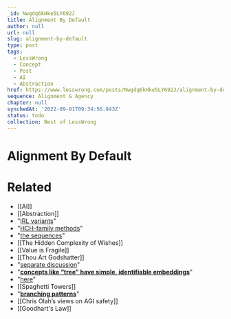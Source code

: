 ```yaml
---
_id: Nwgdq6kHke5LY692J
title: Alignment By Default
author: null
url: null
slug: alignment-by-default
type: post
tags:
  - LessWrong
  - Concept
  - Post
  - AI
  - Abstraction
href: https://www.lesswrong.com/posts/Nwgdq6kHke5LY692J/alignment-by-default
sequence: Alignment & Agency
chapter: null
synchedAt: '2022-09-01T09:34:56.843Z'
status: todo
collection: Best of LessWrong
---
```


# Alignment By Default


# Related

- [[AI]]
- [[Abstraction]]
- "[IRL variants](https://www.lesswrong.com/s/4dHMdK5TLN6xcqtyc)"
- "[HCH-family methods](https://www.lesswrong.com/s/EmDuGeRw749sD3GKd)"
- "[the sequences](https://www.lesswrong.com/rationality)"
- [[The Hidden Complexity of Wishes]]
- [[Value is Fragile]]
- [[Thou Art Godshatter]]
- "[separate discussion](https://www.lesswrong.com/posts/42YykiTqtGMyJAjDM/alignment-as-translation)"
- "[**concepts like “tree” have simple, identifiable embeddings**](https://arxiv.org/pdf/1811.10597.pdf)"
- "[here](https://www.lesswrong.com/posts/vDGvHBDuMtcPd8Lks/public-static-what-is-abstraction)"
- [[Spaghetti Towers]]
- "[**branching patterns**](https://www.longdom.org/open-access/perspectives-of-branching-pattern-and-branching-density-in-30-woodytrees-and-shrubs-in-tamulipan-thornscrub-northeast-of-mexico-2168-9776-1000160.pdf)"
- [[Chris Olah’s views on AGI safety]]
- [[Goodhart's Law]]